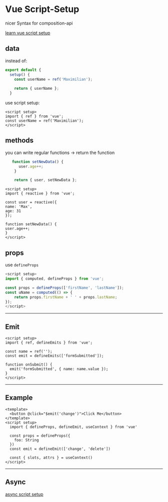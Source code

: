 # Vue Script-Setup

nicer Syntax for composition-api

[learn vue script setup](https://learnvue.co/2021/05/explaining-the-new-script-setup-type-in-vue-3-major-takeaways-from-the-rfc/)

## data

instead of:

```js
export default {
  setup() {
    const userName = ref('Maximilian');
    
    return { userName };
  }
```

use script setup:

 ```vue
 <script setup>
 import { ref } from 'vue';
 const userName = ref('Maximilian');
 </script>
 ```

## methods

you can write regular functions -> return the function

```js
   function setNewData() {
      user.age++;
    }

    return { user, setNewData };
```



```vue
<script setup>
import { reactive } from 'vue';

const user = reactive({
name: 'Max',
age: 31
});

function setNewData() {
user.age++;
}
</script>
```

## props

use `defineProps`

```js
<script setup>
import { computed, defineProps } from 'vue';

const props = defineProps(['firstName', 'lastName']);
const uName = computed(() => {
	return props.firstName + ' ' + props.lastName;
});
</script>
```

------

## Emit

```vue
<script setup>
import { ref, defineEmits } from 'vue';

const name = ref('');
const emit = defineEmits(['formSubmitted']);

function onSubmit() {
  emit('formSubmitted', { name: name.value });
}
</script>
```



------

## Example

```vue
<template>
  <button @click="$emit('change')">Click Me</button>
</template>
<script setup>
  import { defineProps, defineEmit, useContext } from 'vue'

  const props = defineProps({
    foo: String
  })
  const emit = defineEmit(['change', 'delete'])

  const { slots, attrs } = useContext()
</script>
```

------

## Async

[async script setup](https://stackoverflow.com/questions/69183835/vue-script-setup-top-level-await-causing-template-not-to-render)
